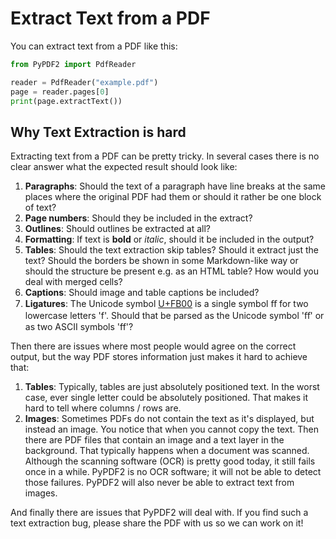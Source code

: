 # Extract Text from a PDF

You can extract text from a PDF like this:

```python
from PyPDF2 import PdfReader

reader = PdfReader("example.pdf")
page = reader.pages[0]
print(page.extractText())
```

## Why Text Extraction is hard

Extracting text from a PDF can be pretty tricky. In several cases there is no
clear answer what the expected result should look like:

1. **Paragraphs**: Should the text of a paragraph have line breaks at the same places
   where the original PDF had them or should it rather be one block of text?
2. **Page numbers**: Should they be included in the extract?
3. **Outlines**: Should outlines be extracted at all?
4. **Formatting**: If text is **bold** or *italic*, should it be included in the
   output?
5. **Tables**: Should the text extraction skip tables? Should it extract just the
   text? Should the borders be shown in some Markdown-like way or should the
   structure be present e.g. as an HTML table? How would you deal with merged
   cells?
6. **Captions**: Should image and table captions be included?
7. **Ligatures**: The Unicode symbol [U+FB00](https://www.compart.com/de/unicode/U+FB00)
   is a single symbol ﬀ for two lowercase letters 'f'. Should that be parsed as
   the Unicode symbol 'ﬀ' or as two ASCII symbols 'ff'?

Then there are issues where most people would agree on the correct output, but
the way PDF stores information just makes it hard to achieve that:

1. **Tables**: Typically, tables are just absolutely positioned text. In the worst
   case, ever single letter could be absolutely positioned. That makes it hard
   to tell where columns / rows are.
2. **Images**: Sometimes PDFs do not contain the text as it's displayed, but
    instead an image. You notice that when you cannot copy the text. Then there
    are PDF files that contain an image and a text layer in the background.
    That typically happens when a document was scanned. Although the scanning
    software (OCR) is pretty good today, it still fails once in a while. PyPDF2
    is no OCR software; it will not be able to detect those failures. PyPDF2
    will also never be able to extract text from images.

And finally there are issues that PyPDF2 will deal with. If you find such a
text extraction bug, please share the PDF with us so we can work on it!
